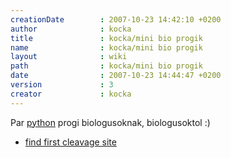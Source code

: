 ```yaml
---
creationDate        : 2007-10-23 14:42:10 +0200 
author              : kocka 
title               : kocka/mini bio progik 
name                : kocka/mini bio progik 
layout              : wiki 
path                : kocka/mini bio progik 
date                : 2007-10-23 14:44:47 +0200 
version             : 3 
creator             : kocka 
---
```

Par [python](../python.html) progi biologusoknak, biologusoktol :)

*   [find first cleavage site](http://jhacks.anzix.net/space/kocka/mini+bio+progik/first_cleavage_site.py)
